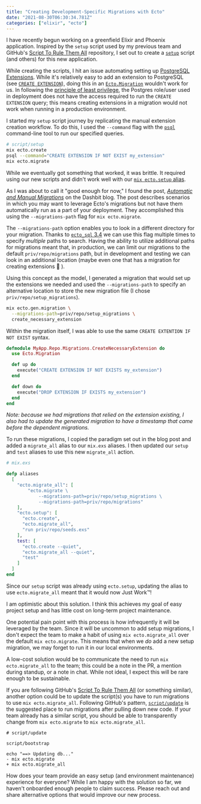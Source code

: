 ```yaml
---
title: "Creating Development-Specific Migrations with Ecto"
date: "2021-08-30T06:30:34.781Z"
categories: ["elixir", "ecto"]
---
```


I have recently begun working on a greenfield Elixir and Phoenix application. Inspired by the `setup` script used by my previous team and GitHub's [Script To Rule Them All](https://github.com/github/scripts-to-rule-them-all) repository, I set out to create a [`setup`](https://github.com/github/scripts-to-rule-them-all#scriptsetup) script (and others) for this new application.

While creating the scripts, I hit an issue automating setting up [PostgreSQL Extensions](https://www.postgresql.org/docs/current/external-extensions.html). While it's relatively easy to add an extension to PostgreSQL (see [`CREATE EXTENSION`](https://www.postgresql.org/docs/current/sql-createextension.html)), doing this in an [`Ecto.Migration`](https://hexdocs.pm/ecto_sql/Ecto.Migration.html) wouldn't work for us. In following the [principle of least privilege](https://en.wikipedia.org/wiki/Principle_of_least_privilege), the Postgres role/user used in deployment does not have the access required to run the `CREATE EXTENSION` query; this means creating extensions in a migration would not work when running in a production environment.

I started my `setup` script journey by replicating the manual extension creation workflow. To do this, I used the `--command` flag with the [`psql`](https://www.postgresql.org/docs/current/app-psql.html) command-line tool to run our specified queries.

```bash
# script/setup
mix ecto.create
psql --command="CREATE EXTENSION IF NOT EXIST my_extension"
mix ecto.migrate
```

While we eventually got something that worked, it was brittle. It required using our new scripts and didn't work well with our [`mix ecto.setup` alias](https://github.com/phoenixframework/phoenix/blob/e221f88083779a4055bddf3d268f5d23f474bea9/installer/templates/phx_single/mix.exs#L67).

As I was about to call it "good enough for now," I found the post, [_Automatic and Manual Migrations_](https://dashbit.co/blog/automatic-and-manual-ecto-migrations) on the Dashbit blog. The post describes scenarios in which you may want to leverage Ecto's migrations but not have them automatically run as a part of your deployment. They accomplished this using the `--migrations-path` flag for `mix ecto.migrate`.

The `--migrations-path` option enables you to look in a different directory for your migration. Thanks to [`ecto_sql` 3.4](https://github.com/elixir-ecto/ecto_sql/blob/master/CHANGELOG.md#v340-2020-03-24) we can use this flag multiple times to specify _multiple_ paths to search. Having the ability to utilize additional paths for migrations meant that, in production, we can limit our migrations to the default `priv/repo/migrations` path, but in development and testing we can look in an additional location (maybe even one that has a migration for creating extensions 🤔 ).

Using this concept as the model, I generated a migration that would set up the extensions we needed and used the `--migrations-path` to specify an alternative location to store the new migration file (I chose `priv/repo/setup_migrations`).

```bash
mix ecto.gen.migration \
  --migrations-path=priv/repo/setup_migrations \
  create_necessary_extension
```

Within the migration itself, I was able to use the same `CREATE EXTENTION IF NOT EXIST` syntax.

```elixir
defmodule MyApp.Repo.Migrations.CreateNecessaryExtension do
  use Ecto.Migration

  def up do
    execute("CREATE EXTENSION IF NOT EXISTS my_extension")
  end

  def down do
    execute("DROP EXTENSION IF EXISTS my_extension")
  end
end
```

_Note: because we had migrations that relied on the extension existing, I also had to update the generated migration to have a timestamp that came before the dependent migrations._

To run these migrations, I copied the paradigm set out in the blog post and added a `migrate_all` alias to our `mix.exs` aliases. I then updated our `setup` and `test` aliases to use this new `migrate_all` action.

```elixir
# mix.exs

defp aliases
  [
    "ecto.migrate_all": [
        "ecto.migrate \
            --migrations-path=priv/repo/setup_migrations \
            --migrations-path=priv/repo/migrations"
    ],
    "ecto.setup": [
      "ecto.create",
      "ecto.migrate_all",
      "run priv/repo/seeds.exs"
    ],
    test: [
      "ecto.create --quiet",
      "ecto.migrate_all --quiet",
      "test"
    ]
  ]
end
```

Since our `setup` script was already using `ecto.setup`, updating the alias to use `ecto.migrate_all` meant that it would now Just Work&trade;!

I am optimistic about this solution. I think this achieves my goal of easy project setup and has little cost on long-term project maintenance.

One potential pain point with this process is how infrequently it will be leveraged by the team. Since it will be uncommon to add setup migrations, I don't expect the team to make a habit of using `mix ecto.migrate_all` over the default `mix ecto.migrate`. This means that when we _do_ add a new setup migration, we may forget to run it in our local environments.

A low-cost solution would be to communicate the need to run `mix ecto.migrate_all` to the team; this could be a note in the PR, a mention during standup, or a note in chat. While not ideal, I expect this will be rare enough to be sustainable.

If you are following GitHub's [Script To Rule Them All](https://github.com/github/scripts-to-rule-them-all) (or something similar), another option could be to update the script(s) you have to run migrations to use `mix ecto.migrate_all`. Following GitHub's pattern, [`script/update`](https://github.com/github/scripts-to-rule-them-all#scriptupdate) is the suggested place to run migrations after pulling down new code. If your team already has a similar script, you should be able to transparently change from `mix ecto.migrate` to `mix ecto.migrate_all`.

```{diff}
# script/update

script/bootstrap

echo "==> Updating db..."
- mix ecto.migrate
+ mix ecto.migrate_all
```

How does your team provide an easy setup (and environment maintenance) experience for everyone? While I am happy with the solution so far, we haven't onboarded enough people to claim success. Please reach out and share alternative options that would improve our new process.
